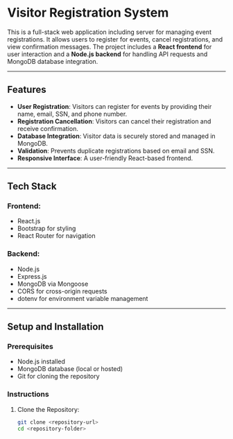 # Visitor Registration System

This is a full-stack web application including server for managing event registrations. It allows users to register for events, cancel registrations, and view confirmation messages. The project includes a **React frontend** for user interaction and a **Node.js backend** for handling API requests and MongoDB database integration.

---

## Features

- **User Registration**: Visitors can register for events by providing their name, email, SSN, and phone number.
- **Registration Cancellation**: Visitors can cancel their registration and receive confirmation.
- **Database Integration**: Visitor data is securely stored and managed in MongoDB.
- **Validation**: Prevents duplicate registrations based on email and SSN.
- **Responsive Interface**: A user-friendly React-based frontend.

---

## Tech Stack

### Frontend:
- React.js
- Bootstrap for styling
- React Router for navigation

### Backend:
- Node.js
- Express.js
- MongoDB via Mongoose
- CORS for cross-origin requests
- dotenv for environment variable management

---

## Setup and Installation

### Prerequisites
- Node.js installed
- MongoDB database (local or hosted)
- Git for cloning the repository

### Instructions

1. Clone the Repository:
   ```bash
   git clone <repository-url>
   cd <repository-folder>
